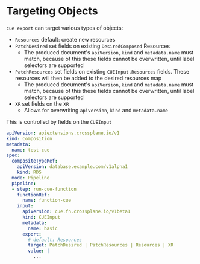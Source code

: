 # Targeting Objects

`cue export` can target various types of objects:

- `Resources` default: create new resources
- `PatchDesired` set fields on existing `DesiredComposed` Resources
  - The produced document's `apiVersion`, `kind` and `metadata.name` must match, because of this
    these fields cannot be overwritten, until label selectors are supported
- `PatchResources` set fields on existing `CUEInput.Resources` fields.  These resources will then be added to the desired resources map
  - The produced document's  `apiVersion`, `kind` and `metadata.name` must match, because of this
    these fields cannot be overwritten, until label selectors are supported
- `XR` set fields on the `XR`
  - Allows for overwriting `apiVersion`, `kind` and `metadata.name`

This is controlled by fields on the `CUEInput`

```yaml
apiVersion: apiextensions.crossplane.io/v1
kind: Composition
metadata:
  name: test-cue
spec:
  compositeTypeRef:
    apiVersion: database.example.com/v1alpha1
    kind: RDS
  mode: Pipeline
  pipeline:
  - step: run-cue-function
    functionRef:
      name: function-cue
    input:
      apiVersion: cue.fn.crossplane.io/v1beta1
      kind: CUEInput
      metadata:
        name: basic
      export:
        # default: Resources
        target: PatchDesired | PatchResources | Resources | XR
        value: |
          ...
```
